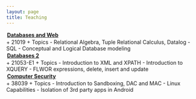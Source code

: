 ```yaml
---
layout: page
title: Teaching
---
```


<div>
	<h4 style="margin: 1px; padding: 1px;">
		<a href="/bdweb.html">Databases and Web</a>
	</h4>
</div>
+ 21019
+ Topics
  - Relational Algebra, Tuple Relational Calculus, Datalog
  - SQL
  - Conceptual and Logical Database modeling

<div>
	<h4 style="margin: 1px; padding: 1px;">
		<a href="/db2.html">Databases 2</a>
	</h4>
</div>
+ 21053-E1
+ Topics
  - Introduction to XML and XPATH
  - Introduction to XQUERY
  - FLWOR expressions, delete, insert and update

<div>
	<h4 style="margin: 1px; padding: 1px;">
		<a href="/sic.html">Computer Security</a>
	</h4>
</div>
+ 38039
+ Topics
  - Introduction to Sandboxing, DAC and MAC
  - Linux Capabilities
  - Isolation of 3rd party apps in Android
